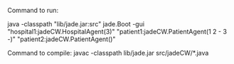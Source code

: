 Command to run:

java -classpath "lib/jade.jar:src" jade.Boot -gui "hospital1:jadeCW.HospitalAgent(3)" "patient1:jadeCW.PatientAgent(1 2 - 3 -)" "patient2:jadeCW.PatientAgent()"


Command to compile:
javac -classpath lib/jade.jar src/jadeCW/*.java

